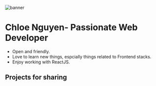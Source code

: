 ![banner](https://res.cloudinary.com/doeusfnsd/image/upload/v1609636681/pic/FE_jkxjkl.jpg)

# Chloe Nguyen- Passionate Web Developer

- Open and friendly.
- Love to learn new things, espcially things related to Frontend stacks.
- Enjoy working with ReactJS.

## Projects for sharing 

 <!--
**chloe-nguyen-12/chloe-nguyen-12** is a ✨ _special_ ✨ repository because its `README.md` (this file) appears on your GitHub profile.

Here are some ideas to get you started:

- 🔭 I’m currently working on ...
- 🌱 I’m currently learning ...
- 👯 I’m looking to collaborate on ...
- 🤔 I’m looking for help with ...
- 💬 Ask me about ...
- 📫 How to reach me: ...
- 😄 Pronouns: ...
- ⚡ Fun fact: ...
-->
